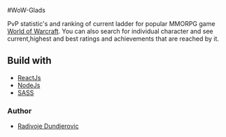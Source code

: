 #WoW-Glads

PvP statistic's and ranking of current ladder for popular MMORPG game [World of Warcraft](https://worldofwarcraft.com/en-gb/).
You can also search for individual character and see current,highest and best ratings and achievements that are reached by it.

## Build with

-   [ReactJs](https://reactjs.org/)
-   [NodeJs](https://nodejs.org/en/)
-   [SASS](https://sass-lang.com)

### Author

-   [Radivoje Dundjerovic](https://github.com/dundja)
